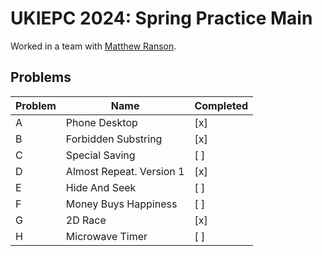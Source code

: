 # UKIEPC 2024: Spring Practice Main

Worked in a team with [Matthew Ranson](https://github.com/MattR2718).

## Problems

| Problem | Name                     | Completed |
| ------- | ------------------------ | --------- |
| A       | Phone Desktop            | [x]       |
| B       | Forbidden Substring      | [x]       |
| C       | Special Saving           | [ ]       |
| D       | Almost Repeat. Version 1 | [x]       |
| E       | Hide And Seek            | [ ]       |
| F       | Money Buys Happiness     | [ ]       |
| G       | 2D Race                  | [x]       |
| H       | Microwave Timer          | [ ]       |
